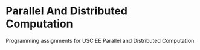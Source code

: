 # Parallel And Distributed Computation
Programming assignments for USC EE Parallel and Distributed Computation
